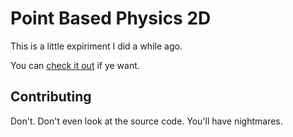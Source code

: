 
Point Based Physics 2D
======================

This is a little expiriment I did a while ago.

You can [check it out](http://1j01.github.io/pbp2d) if ye want.

## Contributing

Don't. Don't even look at the source code. You'll have nightmares.
